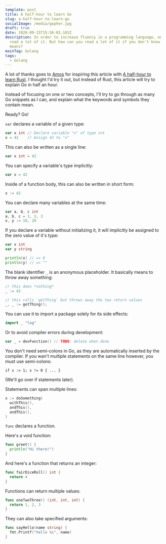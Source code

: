 ```yaml
---
template: post
title: A half-hour to learn Go
slug: a-half-hour-to-learn-go
socialImage: /media/gopher.jpg
draft: true
date: 2020-09-15T15:56:03.101Z
description: In order to increase fluency in a programming language, one has to
  read a lot of it. But how can you read a lot of it if you don't know what it
  means?
mainTag: Golang
tags:
  - Golang
---
```

A lot of thanks goes to [Amos](https://fasterthanli.me/about) for inspiring this article with [A half-hour to learn Rust](https://fasterthanli.me/articles/a-half-hour-to-learn-rust). I thought I'd try it out, but instead of Rust, this article will try to explain Go in half an hour.

Instead of focusing on one or two concepts, I'll try to go through as many Go snippets as I can, and explain what the keywords and symbols they contain mean.

Ready? Go!

`var` declares a variable of a given type:
```go
var x int // Declare variable "x" of type int
x = 42    // Assign 42 to "x"
```

This can also be written as a single line:
```go
var x int = 42
```

You can specify a variable's type implicitly:
```go
var x = 42
```

Inside of a function body, this can also be written in short form:
```go
x := 42
```

You can declare many variables at the same time:
```go
var a, b, c int
a, b, c = 1, 2, 3
x, y := 10, 20
```

If you declare a variable without initializing it, it will implicitly be assigned to the zero value of it's type:
```go
var x int
var y string

println(x) // => 0
println(y) // => ""
```

The blank identifier `_` is an anonymous placeholder. It basically means to throw away something:
```go
// this does *nothing*
_ := 42

// this calls `getThing` but throws away the two return values
_, _ := getThing();
```

You can use it to import a package solely for its side effects:
```go
import _ "log"
```

Or to avoid compiler errors during development:
```go
var _ = devFunction() // TODO: delete when done
```

You don't need semi-colons in Go, as they are automatically inserted by the compiler. If you wan't multiple statements on the same line however, you must use semi-colons:
```
if x := 1; x != 0 { ... }
```
(We'll go over if statements later).

Statements can span multiple lines:
```go
x := doSomething(
  withThis(),
  andThis(),
  andThis(),
)
```

`func` declares a function.

Here's a void function:
```go
func greet() {
  println("Hi there!")
}
```
And here's a function that returns an integer:
```go
func fairDiceRoll() int {
  return 4
}
```

Functions can return multiple values:
```go
func oneTwoThree() (int, int, int) {
  return 1, 2, 3
}
```

They can also take specified arguments:
```go
func sayHello(name string) {
  fmt.Printf("hello %s", name)
}
```